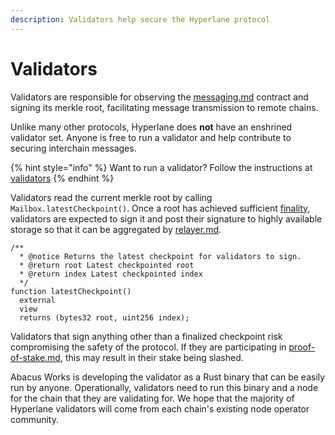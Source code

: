 ```yaml
---
description: Validators help secure the Hyperlane protocol
---
```


# Validators

Validators are responsible for observing the [messaging.md](../messaging.md "mention") contract and signing its merkle root, facilitating message transmission to remote chains.

Unlike many other protocols, Hyperlane does **not** have an enshrined validator set. Anyone is free to run a validator and help contribute to securing interchain messages.

{% hint style="info" %}
Want to run a validator? Follow the instructions at [validators](../../operators/validators/ "mention")
{% endhint %}

Validators read the current merkle root by calling `Mailbox.latestCheckpoint()`.  Once a root has achieved sufficient [finality](https://medium.com/mechanism-labs/finality-in-blockchain-consensus-d1f83c120a9a), validators are expected to sign it and post their signature to highly available storage so that it can be aggregated by [relayer.md](relayer.md "mention").

```solidity
/**
  * @notice Returns the latest checkpoint for validators to sign.
  * @return root Latest checkpointed root
  * @return index Latest checkpointed index
  */
function latestCheckpoint()
  external
  view
  returns (bytes32 root, uint256 index);
```

Validators that sign anything other than a finalized checkpoint risk compromising the safety of the protocol. If they are participating in [proof-of-stake.md](../proof-of-stake.md "mention"), this may result in their stake being slashed.

Abacus Works is developing the validator as a Rust binary that can be easily run by anyone. Operationally, validators need to run this binary and a node for the chain that they are validating for. We hope that the majority of Hyperlane validators will come from each chain's existing node operator community.

